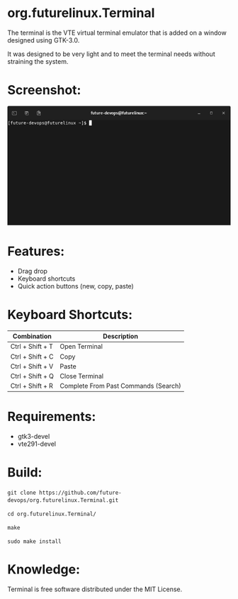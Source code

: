 # org.futurelinux.Terminal

  The terminal is the VTE virtual terminal emulator that is added on a window designed using GTK-3.0.

  It was designed to be very light and to meet the terminal needs without straining the system.

# Screenshot:
  
  ![Alt text](https://github.com/future-devops/org.futurelinux.Terminal/blob/main/terminal.png "Terminal Screenshot")

# Features:

  * Drag drop
  * Keyboard shortcuts
  * Quick action buttons (new, copy, paste)

# Keyboard Shortcuts:

  |  Combination      | Description                          |
  |  ---              | ---                                  |
  |  Ctrl + Shift + T | Open Terminal                        |
  |  Ctrl + Shift + C | Copy                                 |
  |  Ctrl + Shift + V | Paste                                |
  |  Ctrl + Shift + Q | Close Terminal                       |
  |  Ctrl + Shift + R | Complete From Past Commands (Search) |
  
# Requirements:  

  * gtk3-devel
  * vte291-devel

# Build:

  `git clone https://github.com/future-devops/org.futurelinux.Terminal.git`
  
  `cd org.futurelinux.Terminal/`
  
  `make`
  
  `sudo make install`

# Knowledge:

  Terminal is free software distributed under the MIT License.
